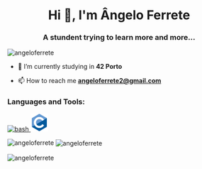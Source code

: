 <h1 align="center">Hi 👋, I'm Ângelo Ferrete</h1>
<h3 align="center">A stundent trying to learn more and more...</h3>

<p align="left"> <img src="https://komarev.com/ghpvc/?username=angeloferrete&label=Profile%20views&color=0e75b6&style=flat" alt="angeloferrete" /> </p>

- 🌱 I’m currently studying in **42 Porto**

- 📫 How to reach me **angeloferrete2@gmail.com**

<h3 align="left">Languages and Tools:</h3>
<p align="left"> <a href="https://www.gnu.org/software/bash/" target="_blank" rel="noreferrer"> <img src="https://www.vectorlogo.zone/logos/gnu_bash/gnu_bash-icon.svg" alt="bash" width="40" height="40"/> </a> <a href="https://www.cprogramming.com/" target="_blank" rel="noreferrer"> <img src="https://raw.githubusercontent.com/devicons/devicon/master/icons/c/c-original.svg" alt="c" width="40" height="40"/> </a> </p>

<p><img align="left" src="https://github-readme-stats.vercel.app/api/top-langs?username=angeloferrete&show_icons=true&locale=en&layout=compact" alt="angeloferrete" /></p>

<p>&nbsp;<img align="center" src="https://github-readme-stats.vercel.app/api?username=angeloferrete&show_icons=true&locale=en" alt="angeloferrete" /></p>

<p><img align="center" src="https://github-readme-streak-stats.herokuapp.com/?user=angeloferrete&" alt="angeloferrete" /></p>
